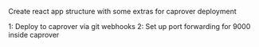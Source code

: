 Create react app structure with some extras for caprover deployment

1: Deploy to caprover via git webhooks
2: Set up port forwarding for 9000 inside caprover
